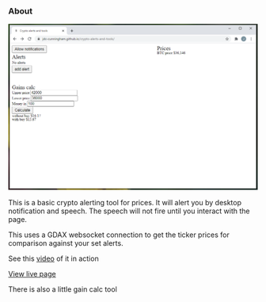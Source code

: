 ### About 
![basic crypto alerts tool browser page screenshot](./repo-img.PNG)

This is a basic crypto alerting tool for prices. It will alert you by desktop notification and speech.
The speech will not fire until you interact with the page.

This uses a GDAX websocket connection to get the ticker prices for comparison against your set alerts.

See this [video](https://www.youtube.com/watch?v=Ejyw6AEGXwk) of it in action

[View live page](https://jdc-cunningham.github.io/crypto-alerts-and-tools/)

There is also a little gain calc tool
